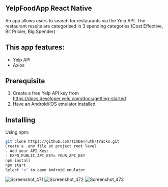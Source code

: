 ## YelpFoodApp React Native
An app allows users to search for restaurants via the Yelp API. The restaurant results are categorised in 3 spending categories (Cost Effective, Bit Pricier, Big Spender)

## This app features:
- Yelp API
- Axios

## Prerequisite 
1. Create a free Yelp API key from https://docs.developer.yelp.com/docs/getting-started
2. Have an Android/IOS emulator installed
   
## Installing
Using npm: 
```bash
git clone https://github.com/TimDeTruth/tracks.git
Create a .env file at project root level
- Add your API Key:
- EXPO_PUBLIC_API_KEY= YOUR_API_KEY
npm install
npm start
Select "a" to open Android emulator
```
![Screenshot_471](https://github.com/TimDeTruth/YelpFoodApp/assets/64127471/2ed76cd0-b2af-49ca-8a7b-01ec6db34449)
![Screenshot_472](https://github.com/TimDeTruth/YelpFoodApp/assets/64127471/bbc06cb2-f489-401d-94bd-cee5c760fe02)
![Screenshot_473](https://github.com/TimDeTruth/YelpFoodApp/assets/64127471/6d2ced13-9ad0-4432-b4db-4870ac4ad452)





